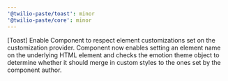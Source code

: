```yaml
---
'@twilio-paste/toast': minor
'@twilio-paste/core': minor
---
```


[Toast] Enable Component to respect element customizations set on the customization provider. Component now enables setting an element name on the underlying HTML element and checks the emotion theme object to determine whether it should merge in custom styles to the ones set by the component author.
